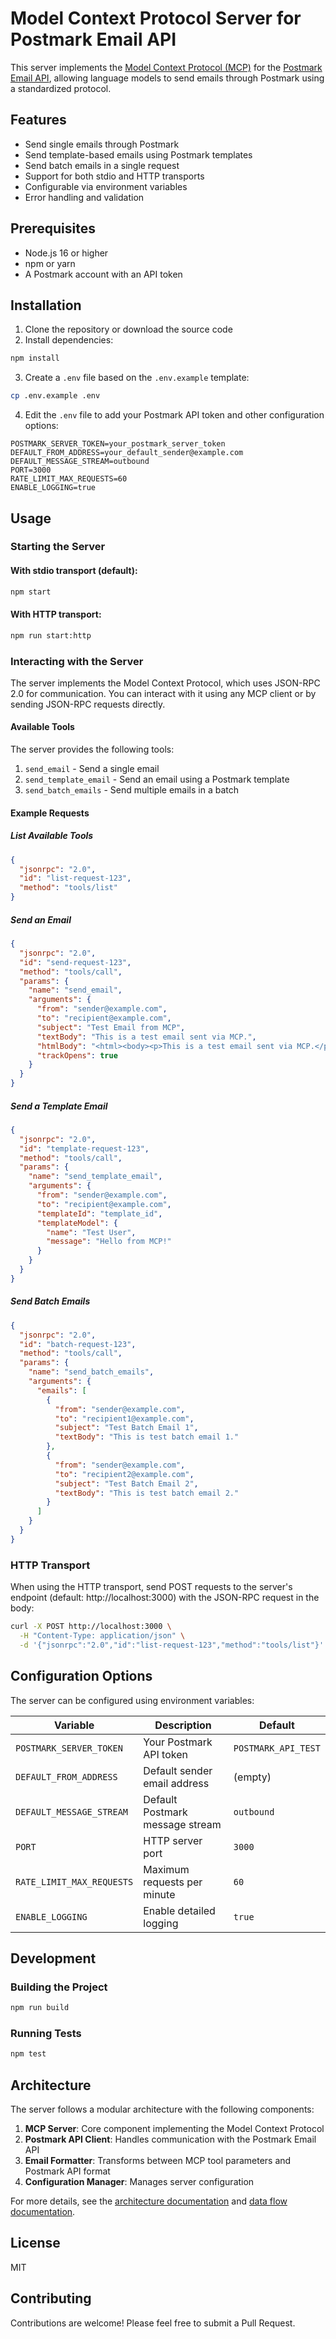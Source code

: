 # Model Context Protocol Server for Postmark Email API

This server implements the [Model Context Protocol (MCP)](https://spec.modelcontextprotocol.io/) for the [Postmark Email API](https://postmarkapp.com/developer/api/email-api), allowing language models to send emails through Postmark using a standardized protocol.

## Features

- Send single emails through Postmark
- Send template-based emails using Postmark templates
- Send batch emails in a single request
- Support for both stdio and HTTP transports
- Configurable via environment variables
- Error handling and validation

## Prerequisites

- Node.js 16 or higher
- npm or yarn
- A Postmark account with an API token

## Installation

1. Clone the repository or download the source code
2. Install dependencies:

```bash
npm install
```

3. Create a `.env` file based on the `.env.example` template:

```bash
cp .env.example .env
```

4. Edit the `.env` file to add your Postmark API token and other configuration options:

```
POSTMARK_SERVER_TOKEN=your_postmark_server_token
DEFAULT_FROM_ADDRESS=your_default_sender@example.com
DEFAULT_MESSAGE_STREAM=outbound
PORT=3000
RATE_LIMIT_MAX_REQUESTS=60
ENABLE_LOGGING=true
```

## Usage

### Starting the Server

#### With stdio transport (default):

```bash
npm start
```

#### With HTTP transport:

```bash
npm run start:http
```

### Interacting with the Server

The server implements the Model Context Protocol, which uses JSON-RPC 2.0 for communication. You can interact with it using any MCP client or by sending JSON-RPC requests directly.

#### Available Tools

The server provides the following tools:

1. `send_email` - Send a single email
2. `send_template_email` - Send an email using a Postmark template
3. `send_batch_emails` - Send multiple emails in a batch

#### Example Requests

##### List Available Tools

```json
{
  "jsonrpc": "2.0",
  "id": "list-request-123",
  "method": "tools/list"
}
```

##### Send an Email

```json
{
  "jsonrpc": "2.0",
  "id": "send-request-123",
  "method": "tools/call",
  "params": {
    "name": "send_email",
    "arguments": {
      "from": "sender@example.com",
      "to": "recipient@example.com",
      "subject": "Test Email from MCP",
      "textBody": "This is a test email sent via MCP.",
      "htmlBody": "<html><body><p>This is a test email sent via MCP.</p></body></html>",
      "trackOpens": true
    }
  }
}
```

##### Send a Template Email

```json
{
  "jsonrpc": "2.0",
  "id": "template-request-123",
  "method": "tools/call",
  "params": {
    "name": "send_template_email",
    "arguments": {
      "from": "sender@example.com",
      "to": "recipient@example.com",
      "templateId": "template_id",
      "templateModel": {
        "name": "Test User",
        "message": "Hello from MCP!"
      }
    }
  }
}
```

##### Send Batch Emails

```json
{
  "jsonrpc": "2.0",
  "id": "batch-request-123",
  "method": "tools/call",
  "params": {
    "name": "send_batch_emails",
    "arguments": {
      "emails": [
        {
          "from": "sender@example.com",
          "to": "recipient1@example.com",
          "subject": "Test Batch Email 1",
          "textBody": "This is test batch email 1."
        },
        {
          "from": "sender@example.com",
          "to": "recipient2@example.com",
          "subject": "Test Batch Email 2",
          "textBody": "This is test batch email 2."
        }
      ]
    }
  }
}
```

### HTTP Transport

When using the HTTP transport, send POST requests to the server's endpoint (default: http://localhost:3000) with the JSON-RPC request in the body:

```bash
curl -X POST http://localhost:3000 \
  -H "Content-Type: application/json" \
  -d '{"jsonrpc":"2.0","id":"list-request-123","method":"tools/list"}'
```

## Configuration Options

The server can be configured using environment variables:

| Variable | Description | Default |
|----------|-------------|---------|
| `POSTMARK_SERVER_TOKEN` | Your Postmark API token | `POSTMARK_API_TEST` |
| `DEFAULT_FROM_ADDRESS` | Default sender email address | (empty) |
| `DEFAULT_MESSAGE_STREAM` | Default Postmark message stream | `outbound` |
| `PORT` | HTTP server port | `3000` |
| `RATE_LIMIT_MAX_REQUESTS` | Maximum requests per minute | `60` |
| `ENABLE_LOGGING` | Enable detailed logging | `true` |

## Development

### Building the Project

```bash
npm run build
```

### Running Tests

```bash
npm test
```

## Architecture

The server follows a modular architecture with the following components:

1. **MCP Server**: Core component implementing the Model Context Protocol
2. **Postmark API Client**: Handles communication with the Postmark Email API
3. **Email Formatter**: Transforms between MCP tool parameters and Postmark API format
4. **Configuration Manager**: Manages server configuration

For more details, see the [architecture documentation](./design/architecture.md) and [data flow documentation](./design/data_flow.md).

## License

MIT

## Contributing

Contributions are welcome! Please feel free to submit a Pull Request.
